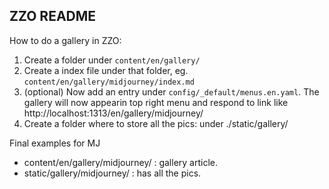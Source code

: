 ## ZZO README

How to do a gallery in ZZO:

1. Create a folder under `content/en/gallery/`
2. Create a index file under that folder, eg. `content/en/gallery/midjourney/index.md`
3. (optional) Now add an entry under `config/_default/menus.en.yaml`. The gallery will now appearin top right menu
   and respond to link like http://localhost:1313/en/gallery/midjourney/
4. Create a folder where to store all the pics: under ./static/gallery/

Final examples for MJ

*  content/en/gallery/midjourney/ : gallery article.
*  static/gallery/midjourney/ : has all the pics.

